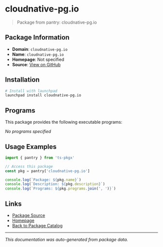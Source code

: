 # cloudnative-pg.io

> Package from pantry: cloudnative-pg.io

## Package Information

- **Domain**: `cloudnative-pg.io`
- **Name**: `cloudnative-pg.io`
- **Homepage**: Not specified
- **Source**: [View on GitHub](https://github.com/pkgxdev/pantry/tree/main/projects/cloudnative-pg.io/package.yml)

## Installation

```bash
# Install with launchpad
launchpad install cloudnative-pg.io
```

## Programs

This package provides the following executable programs:

*No programs specified*

## Usage Examples

```typescript
import { pantry } from 'ts-pkgx'

// Access this package
const pkg = pantry['cloudnative-pg.io']

console.log(`Package: ${pkg.name}`)
console.log(`Description: ${pkg.description}`)
console.log(`Programs: ${pkg.programs.join(', ')}`)
```

## Links

- [Package Source](https://github.com/pkgxdev/pantry/tree/main/projects/cloudnative-pg.io/package.yml)
- [Homepage](#)
- [Back to Package Catalog](../../package-catalog.md)

---

*This documentation was auto-generated from package data.*

